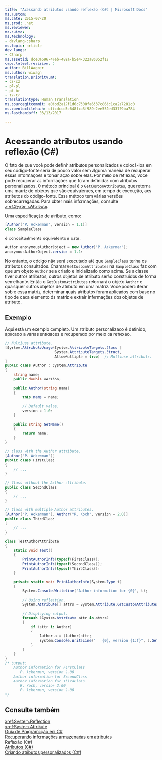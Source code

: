 ```yaml
---
title: "Acessando atributos usando reflexão (C#) | Microsoft Docs"
ms.custom: 
ms.date: 2015-07-20
ms.prod: .net
ms.reviewer: 
ms.suite: 
ms.technology:
- devlang-csharp
ms.topic: article
dev_langs:
- CSharp
ms.assetid: dce3a696-4ceb-489a-b5e4-322a83052f18
caps.latest.revision: 3
author: BillWagner
ms.author: wiwagn
translation.priority.mt:
- cs-cz
- pl-pl
- pt-br
- tr-tr
translationtype: Human Translation
ms.sourcegitcommit: a06bd2a17f1d6c7308fa6337c866c1ca2e7281c0
ms.openlocfilehash: cfbcdccd8c648fcb3f989e2ee551ed33709ba784
ms.lasthandoff: 03/13/2017

---
```

# <a name="accessing-attributes-by-using-reflection-c"></a>Acessando atributos usando reflexão (C#)
O fato de que você pode definir atributos personalizados e colocá-los em seu código-fonte seria de pouco valor sem alguma maneira de recuperar essas informações e tomar ação sobre elas. Por meio de reflexão, você pode recuperar as informações que foram definidas com atributos personalizados. O método principal é o `GetCustomAttributes`, que retorna uma matriz de objetos que são equivalentes, em tempo de execução, aos atributos do código-fonte. Esse método tem várias versões sobrecarregadas. Para obter mais informações, consulte <xref:System.Attribute>.  
  
 Uma especificação de atributo, como:  
  
```csharp  
[Author("P. Ackerman", version = 1.1)]  
class SampleClass  
```  
  
 é conceitualmente equivalente a esta:  
  
```csharp  
Author anonymousAuthorObject = new Author("P. Ackerman");  
anonymousAuthorObject.version = 1.1;  
```  
  
 No entanto, o código não será executado até que `SampleClass` tenha os atributos consultados. Chamar `GetCustomAttributes` na `SampleClass` faz com que um objeto `Author` seja criado e inicializado como acima. Se a classe tiver outros atributos, outros objetos de atributo serão construídos de forma semelhante. Então o `GetCustomAttributes` retornará o objeto `Author` e quaisquer outros objetos de atributo em uma matriz. Você poderá iterar sobre essa matriz, determinar quais atributos foram aplicados com base no tipo de cada elemento da matriz e extrair informações dos objetos de atributo.  
  
## <a name="example"></a>Exemplo  
 Aqui está um exemplo completo. Um atributo personalizado é definido, aplicado a várias entidades e recuperado por meio da reflexão.  
  
```csharp  
// Multiuse attribute.  
[System.AttributeUsage(System.AttributeTargets.Class |  
                       System.AttributeTargets.Struct,  
                       AllowMultiple = true)  // Multiuse attribute.  
]  
public class Author : System.Attribute  
{  
    string name;  
    public double version;  
  
    public Author(string name)  
    {  
        this.name = name;  
  
        // Default value.  
        version = 1.0;  
    }  
  
    public string GetName()  
    {  
        return name;  
    }  
}  
  
// Class with the Author attribute.  
[Author("P. Ackerman")]  
public class FirstClass  
{  
    // ...  
}  
  
// Class without the Author attribute.  
public class SecondClass  
{  
    // ...  
}  
  
// Class with multiple Author attributes.  
[Author("P. Ackerman"), Author("R. Koch", version = 2.0)]  
public class ThirdClass  
{  
    // ...  
}  
  
class TestAuthorAttribute  
{  
    static void Test()  
    {  
        PrintAuthorInfo(typeof(FirstClass));  
        PrintAuthorInfo(typeof(SecondClass));  
        PrintAuthorInfo(typeof(ThirdClass));  
    }  
  
    private static void PrintAuthorInfo(System.Type t)  
    {  
        System.Console.WriteLine("Author information for {0}", t);  
  
        // Using reflection.  
        System.Attribute[] attrs = System.Attribute.GetCustomAttributes(t);  // Reflection.  
  
        // Displaying output.  
        foreach (System.Attribute attr in attrs)  
        {  
            if (attr is Author)  
            {  
                Author a = (Author)attr;  
                System.Console.WriteLine("   {0}, version {1:f}", a.GetName(), a.version);  
            }  
        }  
    }  
}  
/* Output:  
    Author information for FirstClass  
       P. Ackerman, version 1.00  
    Author information for SecondClass  
    Author information for ThirdClass  
       R. Koch, version 2.00  
       P. Ackerman, version 1.00  
*/  
```  
  
## <a name="see-also"></a>Consulte também  
 <xref:System.Reflection>   
 <xref:System.Attribute>   
 [Guia de Programação em C#](../../../../csharp/programming-guide/index.md)   
 [Recuperando informações armazenadas em atributos](http://msdn.microsoft.com/library/37dfe4e3-7da0-48b6-a3d9-398981524e1c)   
 [Reflexão (C#)](../../../../csharp/programming-guide/concepts/reflection.md)   
 [Atributos (C#)](../../../../csharp/programming-guide/concepts/attributes/index.md)   
 [Criando atributos personalizados (C#)](../../../../csharp/programming-guide/concepts/attributes/creating-custom-attributes.md)
